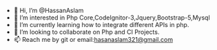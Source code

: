 - 👋 Hi, I’m @HassanAslam
- 👀 I’m interested in Php Core,CodeIgnitor-3,Jquery,Bootstrap-5,Mysql
- 🌱 I’m currently learning how to integrate different APIs in php.
- 💞️ I’m looking to collaborate on Php and CI Projects.
- 📫 Reach me by git or email:hasanaslam321@gmail.com


